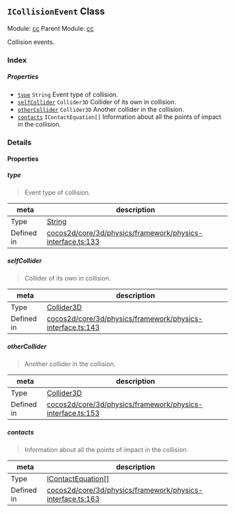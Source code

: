 ## `ICollisionEvent` Class



Module: [cc](../modules/cc.md)
Parent Module: [cc](../modules/cc.md)


Collision events.



### Index

##### Properties

  - [`type`](#type) `String` Event type of collision.
  - [`selfCollider`](#selfcollider) `Collider3D` Collider of its own in collision.
  - [`otherCollider`](#othercollider) `Collider3D` Another collider in the collision.
  - [`contacts`](#contacts) `IContactEquation[]` Information about all the points of impact in the collision.





### Details


#### Properties


##### type

> Event type of collision.

| meta | description |
|------|-------------|
| Type | <a href="https://developer.mozilla.org/en/JavaScript/Reference/Global_Objects/String" class="crosslink external" target="_blank">String</a> |
| Defined in | [cocos2d/core/3d/physics/framework/physics-interface.ts:133](https://github.com/cocos-creator/engine/blob/f495398f4307775f0f733162e3d128d81e063063/cocos2d/core/3d/physics/framework/physics-interface.ts#L133) |



##### selfCollider

> Collider of its own in collision.

| meta | description |
|------|-------------|
| Type | <a href="../classes/Collider3D.html" class="crosslink">Collider3D</a> |
| Defined in | [cocos2d/core/3d/physics/framework/physics-interface.ts:143](https://github.com/cocos-creator/engine/blob/f495398f4307775f0f733162e3d128d81e063063/cocos2d/core/3d/physics/framework/physics-interface.ts#L143) |



##### otherCollider

> Another collider in the collision.

| meta | description |
|------|-------------|
| Type | <a href="../classes/Collider3D.html" class="crosslink">Collider3D</a> |
| Defined in | [cocos2d/core/3d/physics/framework/physics-interface.ts:153](https://github.com/cocos-creator/engine/blob/f495398f4307775f0f733162e3d128d81e063063/cocos2d/core/3d/physics/framework/physics-interface.ts#L153) |



##### contacts

> Information about all the points of impact in the collision.

| meta | description |
|------|-------------|
| Type | <a href="../classes/IContactEquation.html" class="crosslink">IContactEquation[]</a> |
| Defined in | [cocos2d/core/3d/physics/framework/physics-interface.ts:163](https://github.com/cocos-creator/engine/blob/f495398f4307775f0f733162e3d128d81e063063/cocos2d/core/3d/physics/framework/physics-interface.ts#L163) |






